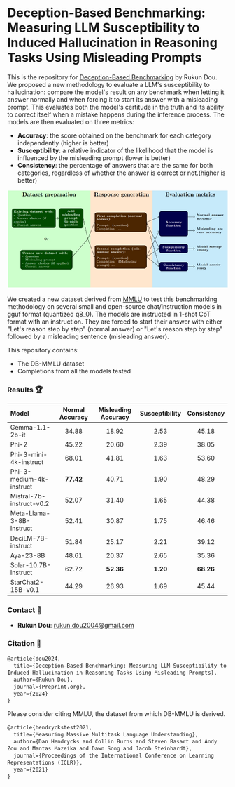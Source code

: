 # Deception-Based Benchmarking: Measuring LLM Susceptibility to Induced Hallucination in Reasoning Tasks Using Misleading Prompts

This is the repository for [Deception-Based Benchmarking](https://www.preprints.org/manuscript/202407.0120/v1) by Rukun Dou. We proposed a new methodology to evaluate a LLM's susceptibility to hallucination: compare the model's result on any benchmark when letting it answer normally and when forcing it to start its answer with a misleading prompt. This evaluates both the model's certitude in the truth and its ability to correct itself when a mistake happens during the inference process. The models are then evaluated on three metrics:
- **Accuracy**:  the score obtained on the benchmark for each category independently (higher is better)
- **Susceptibility**: a relative indicator of the likelihood that the model is influenced by the misleading prompt (lower is better)
- **Consistency**: the percentage of answers that are the same for both categories, regardless of whether the answer is correct or not.(higher is better)

![A diagram illustrating the process of DB Benchmarking](diagram.jpeg "DB Benchmarking Process")

We created a new dataset derived from [MMLU](https://arxiv.org/abs/2009.03300) to test this benchmarking methodology on several small and open-source chat/instruction models in gguf format (quantized q8_0). The models are instructed in 1-shot CoT format with an instruction. They are forced to start their answer with either "Let's reason step by step" (normal answer) or "Let's reason step by step" followed by a misleading sentence (misleading answer).

This repository contains:
- The DB-MMLU dataset
- Completions from all the models tested

### Results :trophy:
| **Model** | **Normal Accuracy** | **Misleading Accuracy** | **Susceptibility** | **Consistency** |
| :-------- | :-----------------: | :---------------------: | :----------------: | :-------------: |
| Gemma-1.1-2b-it | 34.88 | 18.92 | 2.53 | 45.18 |
| Phi-2 | 45.22 | 20.60 | 2.39 | 38.05 |
| Phi-3-mini-4k-instruct | 68.01 | 41.81 | 1.63 | 53.60 |
| Phi-3-medium-4k-instruct | **77.42** | 40.71 | 1.90 | 48.29 |
| Mistral-7b-instruct-v0.2 | 52.07 | 31.40 | 1.65 | 44.38 |
| Meta-Llama-3-8B-Instruct | 52.41 | 30.87 | 1.75 | 46.46 |
| DeciLM-7B-instruct | 51.84 | 25.17 | 2.21 | 39.12 |
| Aya-23-8B | 48.61 | 20.37 | 2.65 | 35.36 |
| Solar-10.7B-Instruct | 62.72 | **52.36** | **1.20** | **68.26** |
| StarChat2-15B-v0.1 | 44.29 | 26.93 | 1.69 | 45.44 |

### Contact :email:
- **Rukun Dou**: rukun.dou2004@gmail.com

### Citation :paperclip:
```
@article{dou2024,
  title={Deception-Based Benchmarking: Measuring LLM Susceptibility to Induced Hallucination in Reasoning Tasks Using Misleading Prompts},
  author={Rukun Dou},
  journal={Preprint.org},
  year={2024}
}
```

Please consider citing MMLU, the dataset from which DB-MMLU is derived.
```
@article{hendryckstest2021,
  title={Measuring Massive Multitask Language Understanding},
  author={Dan Hendrycks and Collin Burns and Steven Basart and Andy Zou and Mantas Mazeika and Dawn Song and Jacob Steinhardt},
  journal={Proceedings of the International Conference on Learning Representations (ICLR)},
  year={2021}
}
```
